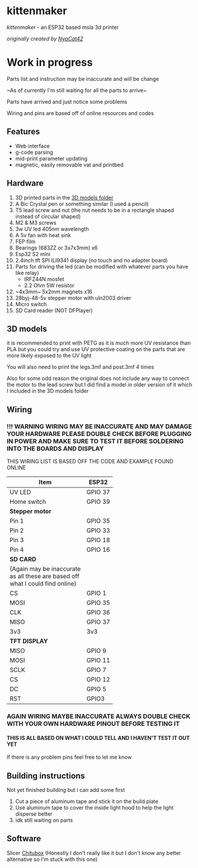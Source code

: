 # kittenmaker

*kittenmaker* - an ESP32 based msla 3d printer

*originally created by [NyaCat42](https://github.com/NyanCat42/kittenmaker)*

# Work in progress
Parts list and instruction may be inaccurate and will be change

~As of currently I'm still waiting for all the parts to arrive~

Parts have arrived and just notice some problems 

Wiring and pins are based off of online resources and codes

## Features 

- Web interface
- g-code parsing
- mid-print parameter updating
- magnetic, easily removable vat and printbed

## Hardware

 1. 3D printed parts in the [3D models folder](https://github.com/shervain123/kittenmaker/tree/main/3d%20models)
 2.  A Bic Crystal pen or something similar (I used a pencil)
 3. T5 lead screw and nut (the nut needs to be in a rectangle shaped instead of circular shaped)
 4. M2 & M3 screws
 5. 3w UV led 405nm wavelength
 6. A 5v fan with heat sink
 7. FEP film
 8. Bearings (683ZZ or 3x7x3mm) x6
 9. Esp32 S2 mini
 10. 2.4inch tft SPI ILI9341 display (no touch and no adapter board)
 11. Parts for driving the led (can be modified with whatever parts you have like relay)
	 -	IRFZ44N mosfet
	 -	2.2 Ohm 5W resistor
12. ~4x3mm~ 5x2mm magnets x16
13. 28byj-48-5v stepper motor with uln2003 driver
14. Micro switch
15. SD Card reader (NOT DFPlayer)

## 3D models
it is recommended to print with PETG as it is much more UV resistance than PLA but you could try and use UV protective coating on the  parts that are more likely exposed to the UV light

 You will also need to print the legs.3mf and post.3mf 4 times
 
 Also for some odd reason the original does not include any way to connect the motor to the lead screw but I did find a model in older version of it which I included in the 3D models folder 

## Wiring
### !!! WARNING WIRING MAY BE INACCURATE AND MAY DAMAGE YOUR HARDWARE PLEASE DOUBLE CHECK BEFORE PLUGGING IN POWER AND MAKE SURE TO TEST IT BEFORE SOLDERING INTO THE BOARDS AND DISPLAY

THIS WIRING LIST IS BASED OFF THE CODE AND EXAMPLE FOUND ONLINE

|Item|ESP32  |
|--|--|
|UV LED| GPIO 37 |
|Home switch|GPIO 39|
|**Stepper motor**||
|Pin 1|GPIO 35|
|Pin 2|GPIO 33|
|Pin 3|GPIO 18|
|Pin 4|GPIO 16|
|**SD CARD**||
|(Again may be inaccurate <br> as all these are based off <br> what I could find online)||
|CS|GPIO 1|
|MOSI|GPIO 35|
|CLK|GPIO 36|
|MISO|GPIO 37|
|3v3| 3v3|
|**TFT DISPLAY**||
|MISO|GPIO 9|
|MOSI|GPIO 11|
|SCLK|GPIO 7|
|CS|GPIO 12|
|DC|GPIO 5|
|RST|GPIO3|
### AGAIN WIRING MAYBE INACCURATE ALWAYS DOUBLE CHECK WITH YOUR OWN HARDWARE PINOUT BEFORE TESTING IT
#### THIS IS ALL BASED ON WHAT I COULD TELL AND I HAVEN'T TEST IT OUT YET
If there is any problem pins feel free to let me know

## Building instructions
Not yet finished building but i can add some first
1. Cut a piece of aluminum tape and stick it on the build plate
2. Use aluminum tape to cover the inside light hood to help the light disperse better
3. idk still waiting on parts



## Software

Slicer [Chitubox](https://www.chitubox.com/en/download/chitubox-free)
(Honestly I don't really like it but I don't know any better alternative so I'm stuck with this one)








